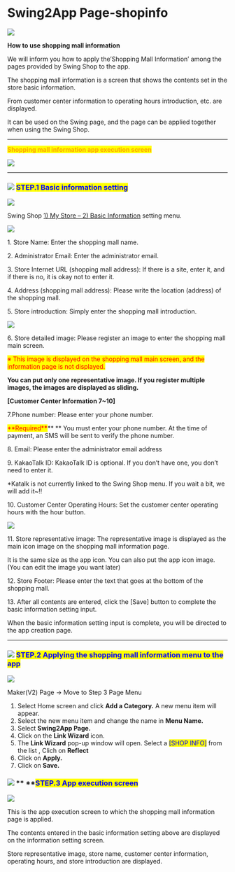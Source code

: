 # Swing2App Page-shopinfo

![](https://support.swing2app.com/wp-content/uploads/2021/03/shiop1.png)

**How to use shopping mall information**

We will inform you how to apply the’Shopping Mall Information’ among the pages provided by Swing Shop to the app.

The shopping mall information is a screen that shows the contents set in the store basic information.

From customer center information to operating hours introduction, etc. are displayed.&#x20;

It can be used on the Swing page, and the page can be applied together when using the Swing Shop.&#x20;

***

&#x20;

<mark style="color:orange;">**Shopping mall information app execution screen**</mark>

![](https://support.swing2app.com/wp-content/uploads/2018/11/Group-420@3x.png)

***

&#x20;

### <mark style="color:blue;"></mark>![](https://wp.swing2app.co.kr/wp-content/uploads/2020/04/%EB%8B%A8%EB%9D%BD1-1.png) <mark style="color:blue;">**STEP.1 Basic information setting**</mark>

![](https://support.swing2app.com/wp-content/uploads/2018/11/Group-412.png)

Swing Shop [1) My Store – 2) Basic Information](https://www.swing2app.com/view/store\_info\_basic\_setting) setting menu.&#x20;



![](https://support.swing2app.com/wp-content/uploads/2018/11/Group-413.png)

1\. Store Name: Enter the shopping mall name.

2\. Administrator Email: Enter the administrator email.

3\. Store Internet URL (shopping mall address): If there is a site, enter it, and if there is no, it is okay not to enter it.

4\. Address (shopping mall address): Please write the location (address) of the shopping mall.

5\. Store introduction: Simply enter the shopping mall introduction.

&#x20;

![](https://support.swing2app.com/wp-content/uploads/2018/11/Group-414.png)

6\. Store detailed image: Please register an image to enter the shopping mall main screen.

<mark style="color:red;">※ This image is displayed on the shopping mall main screen, and the information page is not displayed.</mark>&#x20;

**You can put only one representative image. If you register multiple images, the images are displayed as sliding.**&#x20;

**\[Customer Center Information 7\~10]**

7.Phone number: Please enter your phone number.

<mark style="color:red;">\*\*Required\*</mark><mark style="color:red;">**\***</mark>** ** You must enter your phone number. At the time of payment, an SMS will be sent to verify the phone number.

8\. Email: Please enter the administrator email address

9\. KakaoTalk ID: KakaoTalk ID is optional. If you don’t have one, you don’t need to enter it.

\*Katalk is not currently linked to the Swing Shop menu. If you wait a bit, we will add it\~!!

10\. Customer Center Operating Hours: Set the customer center operating hours with the hour button.

&#x20;

![](https://support.swing2app.com/wp-content/uploads/2018/11/Group-415.png)

11\. Store representative image: The representative image is displayed as the main icon image on the shopping mall information page.

It is the same size as the app icon. You can also put the app icon image. (You can edit the image you want later)

12\. Store Footer: Please enter the text that goes at the bottom of the shopping mall.

13\. After all contents are entered, click the \[Save] button to complete the basic information setting input.

When the basic information setting input is complete, you will be directed to the app creation page.&#x20;

***

&#x20;

### <mark style="color:blue;"></mark>![](https://wp.swing2app.co.kr/wp-content/uploads/2020/04/%EB%8B%A8%EB%9D%BD1-1.png) <mark style="color:blue;">**STEP.2 Applying the shopping mall information menu to the app**</mark>

![](https://support.swing2app.com/wp-content/uploads/2021/03/%EA%B5%B4%EB%A1%9C%EB%B2%8C3.png)

Maker(V2) Page → Move to Step 3 Page Menu

1. Select Home screen and click **Add a Category.** A new menu item will appear.
2. Select the new menu item and change the name in **Menu Name.**
3. Select **Swing2App Page.**&#x20;
4. Click on the **Link Wizard** icon.
5. The **Link Wizard** pop-up window will open. Select a <mark style="color:blue;">\[SHOP INFO]</mark> from the list , Clich on **Reflect**
6. Click on **Apply.**
7. Click on **Save.**

&#x20;

&#x20;

### ![](https://wp.swing2app.co.kr/wp-content/uploads/2020/04/%EB%8B%A8%EB%9D%BD1-1.png) ** **<mark style="color:blue;">**STEP.3 App execution screen**</mark>

![](https://support.swing2app.com/wp-content/uploads/2018/11/Group-422@3x.png)

This is the app execution screen to which the shopping mall information page is applied.

The contents entered in the basic information setting above are displayed on the information setting screen.

Store representative image, store name, customer center information, operating hours, and store introduction are displayed.

